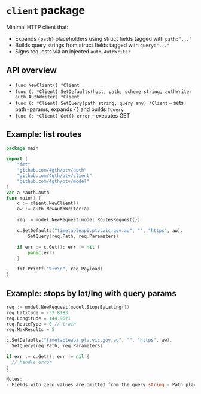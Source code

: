 # `client` package

Minimal HTTP client that:

- Expands `{path}` placeholders using struct fields tagged with `path:"..."`
- Builds query strings from struct fields tagged with `query:"..."`
- Signs requests via an injected `auth.AuthWriter`

## API overview

- `func NewClient() *Client`
- `func (c *Client) SetDefaults(host, path, scheme string, authWriter auth.AuthWriter) *Client`
- `func (c *Client) SetQuery(path string, query any) *Client` – sets path+params; expands `{}` and builds `?query`
- `func (c *Client) Get() error` – executes GET

## Example: list routes

```go
package main

import (
    "fmt"
    "github.com/4gth/ptv/auth"
    "github.com/4gth/ptv/client"
    "github.com/4gth/ptv/model"
)
var a *auth.Auth
func main() {
    c := client.NewClient()
    aw := auth.NewAuthWriter(a)

    req := model.NewRequest(model.RoutesRequest{})

    c.SetDefaults("timetableapi.ptv.vic.gov.au", "", "https", aw).
        SetQuery(req.Path, req.Parameters)

    if err := c.Get(); err != nil {
        panic(err)
    }

    fmt.Printf("%+v\n", req.Payload)
}
```

## Example: stops by lat/lng with query params

```go
req := model.NewRequest(model.StopsByLatLng{})
req.Latitude = -37.8183
req.Longitude = 144.9671
req.RouteType = 0 // train
req.MaxResults = 5

c.SetDefaults("timetableapi.ptv.vic.gov.au", "", "https", aw).
  SetQuery(req.Path, req.Parameters)

if err := c.Get(); err != nil {
  // handle error
}
``
Notes:
- Fields with zero values are omitted from the query string.- Path placeholders must have a matching struct field tagged with `path:"name"`.
